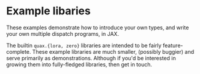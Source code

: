 # Example libaries

These examples demonstrate how to introduce your own types, and write your own multiple dispatch programs, in JAX.

The builtin `quax.{lora, zero}` libraries are intended to be fairly feature-complete. These example libraries are much smaller, (possibly buggier) and serve primarily as demonstrations. Although if you'd be interested in growing them into fully-fledged libraries, then get in touch.
